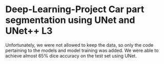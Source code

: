 # Deep-Learning-Project Car part segmentation using UNet and UNet++ L3
Unfortunately, we were not allowed to keep the data, so only the code pertaining to the models and model training was added.
We were able to achieve almost 65% dice accuracy on the test set using UNet.